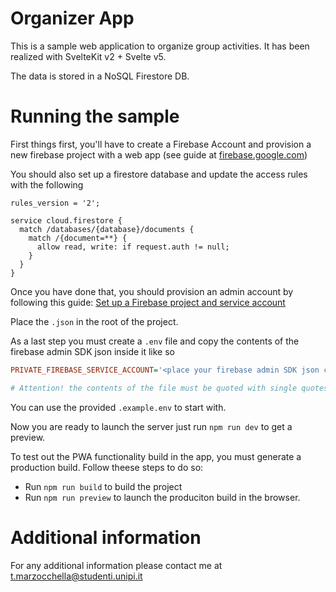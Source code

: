 # Organizer App
This is a sample web application to organize group activities. It has been realized with SvelteKit v2 + Svelte v5.

The data is stored in a NoSQL Firestore DB.

# Running the sample
First things first, you'll have to create a Firebase Account and provision a new firebase project with a web app (see guide at [firebase.google.com](https://firebase.google.com/docs/projects/learn-more))

You should also set up a firestore database and update the access rules with the following

```
rules_version = '2';

service cloud.firestore {
  match /databases/{database}/documents {    
    match /{document=**} {
      allow read, write: if request.auth != null;
    }
  }
}
```

Once you have done that, you should provision an admin account by following this guide: [Set up a Firebase project and service account](https://firebase.google.com/docs/admin/setup#set-up-project-and-service-account)

Place the `.json` in the root of the project.

As a last step you must create a `.env` file and copy the contents of the firebase admin SDK json inside it like so

```ini
PRIVATE_FIREBASE_SERVICE_ACCOUNT='<place your firebase admin SDK json contents here>'

# Attention! the contents of the file must be quoted with single quotes.
```

You can use the provided `.example.env` to start with.

Now you are ready to launch the server just run `npm run dev` to get a preview.

To test out the PWA functionality build in the app, you must generate a production build. Follow theese steps to do so:
- Run `npm run build` to build the project
- Run `npm run preview` to launch the produciton build in the browser.


# Additional information
For any additional information please contact me at [t.marzocchella@studenti.unipi.it](mailto:t.marzocchella@studenti.unipi.it)